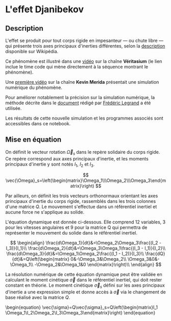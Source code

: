 # L'effet Djanibekov

## Description

L'effet se produit pour tout corps rigide en impesanteur — ou chute libre — qui présente trois axes principaux d'inerties différentes, selon la [description](https://fr.wikipedia.org/wiki/Effet_Djanibekov) disponible sur Wikipédia.

Ce phénomène est illustré dans une [vidéo](https://www.youtube.com/watch?v=SAQ-iIJkLzA&t=277s) sur la chaîne **Véritasium** (le lien inclue le time code qui mène directement à la séquence montrant le phénomène).

Une [première vidéo](https://www.youtube.com/watch?v=BzJsEE4yTJw) sur la chaîne **Kevin Merida** présentait une simulation numérique du phénomène.


Pour améliorer notablement la précision sur la simulation numérique, la méthode décrite dans le [document](https://www.f-legrand.fr/scidoc/srcdoc/sciphys/meca/solide/solide-pdf.pdf) rédigé par [Frédéric Legrand](https://www.f-legrand.fr/scidoc/) a été utilisée.

Les résultats de cette nouvelle simulation et les programmes associés sont accessibles dans ce notebook.

## Mise en équation

On définit le vecteur rotation $\vec{\Omega}_s$ dans le repère solidaire du corps rigide. Ce repère correspond aux axes principaux d'inertie, et les moments principaux d'inertie y sont notés $I_1$, $I_2$ et $I_3$.

$$
\vec{\Omega}_s=\left(\begin{matrix}\Omega_1\\\Omega_2\\\Omega_3\end{matrix}\right)
$$

Par ailleurs, on définit les trois vecteurs orthonormaux orientant les axes principaux d'inertie du corps rigide, rassemblés dans les trois colonnes d'une matrice $Q$. Le mouvement s'effectue dans un référentiel inertiel et aucune force ne s'applique au solide.

L'équation dynamique est donnée ci-dessous. Elle comprend 12 variables, 3 pour les vitesses angulaires et 9 pour la matrice Q qui permettra de représenter le mouvement du solide dans le référentiel inertiel.

$$
\begin{align}
\frac{d\Omega_1}{dt}&=\Omega_2\Omega_3\frac{(I_2 - I_3)}{I_1}\\
\frac{d\Omega_2}{dt}&=\Omega_3\Omega_1\frac{(I_3 - I_1)}{I_2}\\
\frac{d\Omega_3}{dt}&=\Omega_1\Omega_2\frac{(I_1 - I_2)}{I_3}\\
\frac{dQ}{dt}&=Q\left(\begin{matrix}
0&-\Omega_3&\Omega_2\\
\Omega_3&0&-\Omega_1\\
-\Omega_2&\Omega_1&0
\end{matrix}\right)\\
\end{align}
$$

La résolution numérique de cette équation dynamique peut être validée en calculant le moment cinétique $\vec{\sigma}$ dans le référentiel inertiel, qui doit rester constant en théorie. Le moment cinétique $\vec{\sigma}_s$ défini sur les axes principaux d'inertie a une expression simple et donne accès à $\vec{\sigma}$ via le changement de base réalisé avec la matrice $Q$.

\begin{equation}
\vec{\sigma}=Q\vec{\sigma}_s=Q\left(\begin{matrix}I_1 \Omega_1\\I_2\Omega_2\\I_3\Omega_3\end{matrix}\right)
\end{equation}

